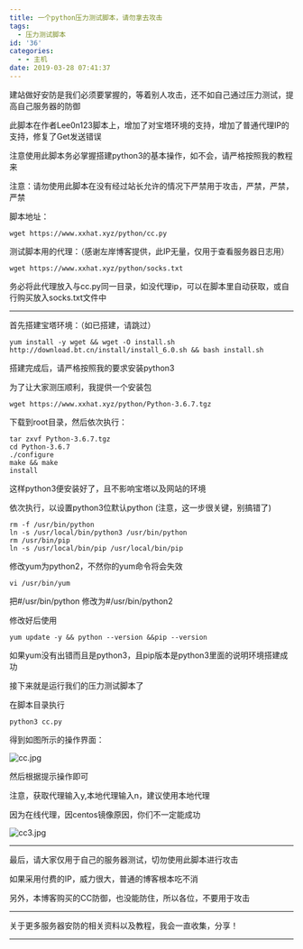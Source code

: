 ```yaml
---
title: 一个python压力测试脚本，请勿拿去攻击
tags:
  - 压力测试脚本
id: '36'
categories:
  - - 主机
date: 2019-03-28 07:41:37
---
```


建站做好安防是我们必须要掌握的，等着别人攻击，还不如自己通过压力测试，提高自己服务器的防御

此脚本在作者Lee0n123脚本上，增加了对宝塔环境的支持，增加了普通代理IP的支持，修复了Get发送错误

注意使用此脚本务必掌握搭建python3的基本操作，如不会，请严格按照我的教程来

注意：请勿使用此脚本在没有经过站长允许的情况下严禁用于攻击，严禁，严禁，严禁

脚本地址：

```
wget https://www.xxhat.xyz/python/cc.py
```

测试脚本用的代理：（感谢左岸博客提供，此IP无量，仅用于查看服务器日志用）

```
wget https://www.xxhat.xyz/python/socks.txt
```

务必将此代理放入与cc.py同一目录，如没代理ip，可以在脚本里自动获取，或自行购买放入socks.txt文件中

* * *

首先搭建宝塔环境：（如已搭建，请跳过）

```
yum install -y wget && wget -O install.sh http://download.bt.cn/install/install_6.0.sh && bash install.sh
```

搭建完成后，请严格按照我的要求安装python3

为了让大家测压顺利，我提供一个安装包

```
wget https://www.xxhat.xyz/python/Python-3.6.7.tgz
```

下载到root目录，然后依次执行：

```
tar zxvf Python-3.6.7.tgz 
cd Python-3.6.7 
./configure  
make && make
install
```

这样python3便安装好了，且不影响宝塔以及网站的环境

依次执行，以设置python3位默认python (注意，这一步很关键，别搞错了)

```
rm -f /usr/bin/python
ln -s /usr/local/bin/python3 /usr/bin/python
rm /usr/bin/pip
ln -s /usr/local/bin/pip /usr/local/bin/pip
```

修改yum为python2，不然你的yum命令将会失效

```
vi /usr/bin/yum
```

把#/usr/bin/python 修改为#/usr/bin/python2

修改好后使用

```
yum update -y && python --version &&pip --version
```

如果yum没有出错而且是python3，且pip版本是python3里面的说明环境搭建成功

接下来就是运行我们的压力测试脚本了

在脚本目录执行

```
python3 cc.py
```

得到如图所示的操作界面：

![cc.jpg](https://www.xxhat.xyz/usr/uploads/2019/04/4195640485.jpg#mirages-width=394&mirages-height=192&mirages-cdn-type=3 "cc.jpg")

然后根据提示操作即可

注意，获取代理输入y,本地代理输入n，建议使用本地代理

因为在线代理，因centos镜像原因，你们不一定能成功

![cc3.jpg](https://www.xxhat.xyz/usr/uploads/2019/04/3133908847.jpg#mirages-width=357&mirages-height=336&mirages-cdn-type=3 "cc3.jpg")

* * *

最后，请大家仅用于自己的服务器测试，切勿使用此脚本进行攻击

如果采用付费的IP，威力很大，普通的博客根本吃不消

另外，本博客购买的CC防御，也没能防住，所以各位，不要用于攻击

* * *

关于更多服务器安防的相关资料以及教程，我会一直收集，分享！

* * *